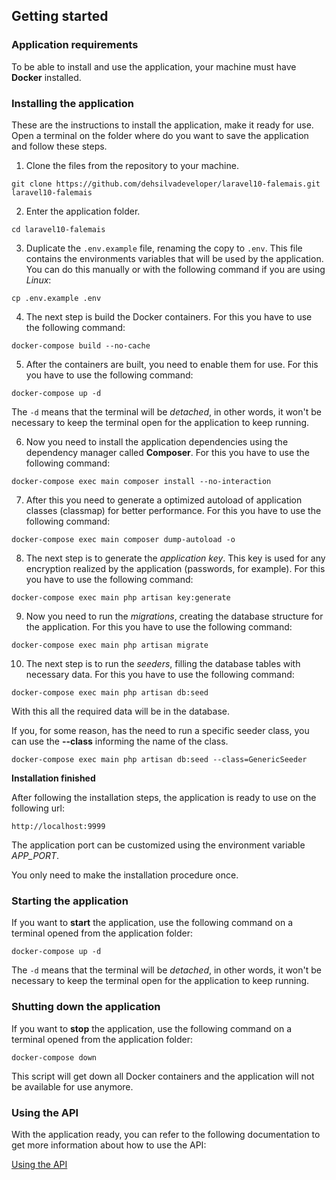 ## Getting started

### Application requirements

To be able to install and use the application, your machine must have **Docker** installed.

### Installing the application

These are the instructions to install the application, make it ready for use. Open a terminal on the folder where do you want to save the application and follow these steps.

1. Clone the files from the repository to your machine.

```
git clone https://github.com/dehsilvadeveloper/laravel10-falemais.git laravel10-falemais
```

2. Enter the application folder.

```
cd laravel10-falemais
```

3. Duplicate the `.env.example` file, renaming the copy to `.env`. This file contains the environments variables that will be used by the application. You can do this manually or with the following command if you are using *Linux*:

```
cp .env.example .env
```

4. The next step is build the Docker containers. For this you have to use the following command:

```
docker-compose build --no-cache
```

5. After the containers are built, you need to enable them for use. For this you have to use the following command:

```
docker-compose up -d
```

The `-d` means that the terminal will be *detached*, in other words, it won't be necessary to keep the terminal open for the application to keep running.

6. Now you need to install the application dependencies using the dependency manager called **Composer**. For this you have to use the following command:

```
docker-compose exec main composer install --no-interaction
```

7. After this you need to generate a optimized autoload of application classes (classmap) for better performance. For this you have to use the following command:

```
docker-compose exec main composer dump-autoload -o
```

8. The next step is to generate the *application key*. This key is used for any encryption realized by the application (passwords, for example). For this you have to use the following command:

```
docker-compose exec main php artisan key:generate
```

9. Now you need to run the *migrations*, creating the database structure for the application. For this you have to use the following command:

```
docker-compose exec main php artisan migrate
```

10. The next step is to run the *seeders*, filling the database tables with necessary data. For this you have to use the following command:

```
docker-compose exec main php artisan db:seed
```

With this all the required data will be in the database.

If you, for some reason, has the need to run a specific seeder class, you can use the **--class** informing the name of the class.

```
docker-compose exec main php artisan db:seed --class=GenericSeeder
```

**Installation finished**

After following the installation steps, the application is ready to use on the following url:

```
http://localhost:9999
```

The application port can be customized using the environment variable *APP_PORT*.

You only need to make the installation procedure once.

### Starting the application

If you want to **start** the application, use the following command on a terminal opened from the application folder:

```
docker-compose up -d
```

The `-d` means that the terminal will be *detached*, in other words, it won't be necessary to keep the terminal open for the application to keep running.

### Shutting down the application

If you want to **stop** the application, use the following command on a terminal opened from the application folder:

```
docker-compose down
```

This script will get down all Docker containers and the application will not be available for use anymore.

### Using the API

With the application ready, you can refer to the following documentation to get more information about how to use the API:

[Using the API](./docs/using_api.md)